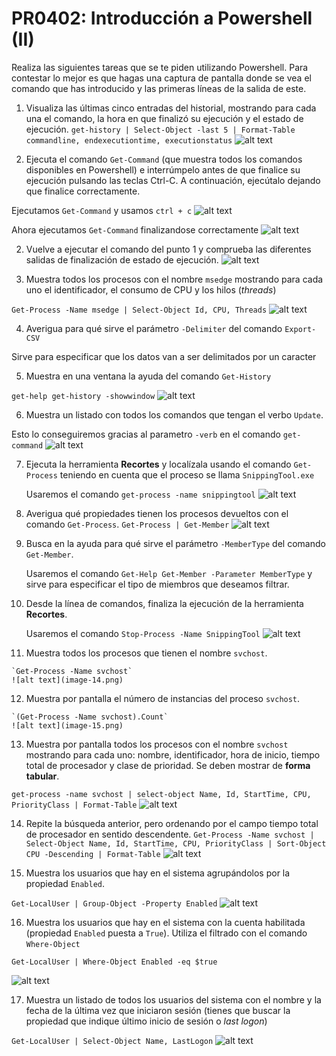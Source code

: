 # PR0402: Introducción a Powershell (II)


Realiza las siguientes tareas que se te piden utilizando Powershell. Para contestar lo mejor es que hagas una captura de pantalla donde se vea el comando que has introducido y las primeras líneas de la salida de este.


1. Visualiza las últimas cinco entradas del historial, mostrando para cada una el comando, la hora en que finalizó su ejecución y el estado de ejecución.
   `get-history | Select-Object -last 5 | Format-Table commandline, endexecutiontime, executionstatus`
![alt text](image-1.png)

1. Ejecuta el comando `Get-Command` (que muestra todos los comandos disponibles en Powershell) e interrúmpelo antes de que finalice su ejecución pulsando las teclas Ctrl-C. A continuación, ejecútalo dejando que finalice correctamente.

Ejecutamos `Get-Command` y usamos `ctrl + c`
![alt text](image-2.png)

Ahora ejecutamos `Get-Command` finalizandose correctamente
![alt text](image-3.png)

2. Vuelve a ejecutar el comando del punto 1 y comprueba las diferentes salidas de finalización de estado de ejecución.
![alt text](image-4.png)

3. Muestra todos los procesos con el nombre `msedge` mostrando para cada uno el identificador, el consumo de CPU y los hilos (*threads*)
   
`Get-Process -Name msedge | Select-Object Id, CPU, Threads`
![alt text](image-5.png)

4. Averigua para qué sirve el parámetro `-Delimiter` del comando `Export-CSV`

Sirve para especificar que los datos van a ser delimitados por un caracter

5. Muestra en una ventana la ayuda del comando `Get-History`

`get-help get-history -showwindow`
![alt text](image-6.png)

6. Muestra un listado con todos los comandos que tengan el verbo `Update`.
   
Esto lo conseguiremos gracias al parametro `-verb` en el comando `get-command`
![alt text](image-7.png)

7. Ejecuta la herramienta **Recortes** y localízala usando el comando `Get-Process` teniendo en cuenta que el proceso se llama `SnippingTool.exe` 
   
   Usaremos el comando `get-process -name snippingtool`
   ![alt text](image-9.png)

8. Averigua qué propiedades tienen los procesos devueltos con el comando `Get-Process`.
   `Get-Process | Get-Member`
    ![alt text](image-12.png)

9.  Busca en la ayuda para qué sirve el parámetro `-MemberType` del comando `Get-Member`.

    Usaremos el comando `Get-Help Get-Member -Parameter MemberType` y sirve para especificar el tipo de miembros que deseamos filtrar.



10. Desde la línea de comandos, finaliza la ejecución de la herramienta **Recortes**.
    
    Usaremos el comando `Stop-Process -Name SnippingTool`
    ![alt text](image-13.png)

11.  Muestra todos los procesos que tienen el nombre `svchost`.

    `Get-Process -Name svchost`
    ![alt text](image-14.png)

12.  Muestra por pantalla el número de instancias del proceso `svchost`.

    `(Get-Process -Name svchost).Count`
    ![alt text](image-15.png)

13.   Muestra por pantalla todos los procesos con el nombre `svchost` mostrando para cada uno: nombre, identificador, hora de inicio, tiempo total de procesador y clase de prioridad. Se deben mostrar de **forma tabular**.

`get-process -name svchost | select-object Name, Id, StartTime, CPU, PriorityClass | Format-Table`
![alt text](image-17.png)

14.   Repite la búsqueda anterior, pero ordenando por el campo tiempo total de procesador en sentido descendente.
`Get-Process -Name svchost | Select-Object Name, Id, StartTime, CPU, PriorityClass | Sort-Object CPU -Descending | Format-Table`
![alt text](image-21.png)

15.   Muestra los usuarios que hay en el sistema agrupándolos por la propiedad `Enabled`.

`Get-LocalUser | Group-Object -Property Enabled`
![alt text](image-20.png)

16.   Muestra los usuarios que hay en el sistema con la cuenta habilitada (propiedad `Enabled` puesta a `True`). Utiliza el filtrado con el comando `Where-Object`

`Get-LocalUser | Where-Object Enabled -eq $true`

![alt text](image-19.png)

17.    Muestra un listado de todos los usuarios del sistema con el nombre y la fecha de la última vez que iniciaron sesión (tienes que buscar la propiedad que indique último inicio de sesión o *last logon*)

`Get-LocalUser | Select-Object Name, LastLogon`
![alt text](image-18.png)